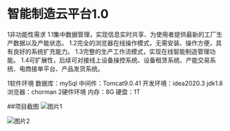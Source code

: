 # 智能制造云平台1.0
1非功能性需求
1.1集中数据管理，实现信息实时共享、为使用者提供最新的工厂生产数据以及产能状态。
1.2完全的浏览器在线操作模式，无需安装、操作方便，具有良好的系统扩充能力。
1.3完整的生产工作流模式，实现在线智能制造管理功能。
1.4可扩展性，后续可对接线上设备操控系统、设备租赁系统、产能交易系统、电商接单平台、产品发货系统。


1软件环境
数据库：mySql
中间件：Tomcat9.0.41
开发环境：idea2020.3 jdk1.8
浏览器：chorman
2硬件环境
内存：8G
硬盘：1T

##项目截图
![图片1](https://user-images.githubusercontent.com/63839504/144557469-87765f83-ac50-4d4c-ade0-cd7b25482ead.png)

![图片2](https://user-images.githubusercontent.com/63839504/144557628-46c882e6-0122-4dcb-b310-ccbdf6be9b07.png)
